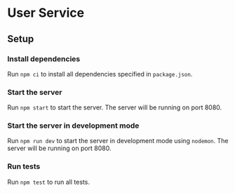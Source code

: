 # User Service

## Setup

### Install dependencies

Run `npm ci` to install all dependencies specified in `package.json`.

### Start the server

Run `npm start` to start the server. The server will be running on port 8080.

### Start the server in development mode

Run `npm run dev` to start the server in development mode using `nodemon`. The server will be running on port 8080.

### Run tests

Run `npm test` to run all tests.
